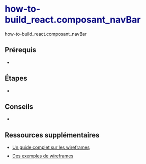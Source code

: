 
  <style>
    h1 {
      color: navy;
    }
    li {
      margin-bottom: 10px;
    }
  </style>
  # how-to-build_react.composant_navBar

  how-to-build_react.composant_navBar

  ## Prérequis

  - 

  ## Étapes

  - 

  ## Conseils

  - 

  ## Ressources supplémentaires

  - [Un guide complet sur les wireframes](https://www.wireframing.fr/)
  - [Des exemples de wireframes](https://wireframe.fr/exemples/)
  